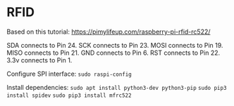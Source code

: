 # RFID

Based on this tutorial:
https://pimylifeup.com/raspberry-pi-rfid-rc522/


SDA connects to Pin 24.
SCK connects to Pin 23.
MOSI connects to Pin 19.
MISO connects to Pin 21.
GND connects to Pin 6.
RST connects to Pin 22.
3.3v connects to Pin 1.


Configure SPI interface:
`sudo raspi-config`


Install dependencies:
`sudo apt install python3-dev python3-pip`
`sudo pip3 install spidev`
`sudo pip3 install mfrc522`
